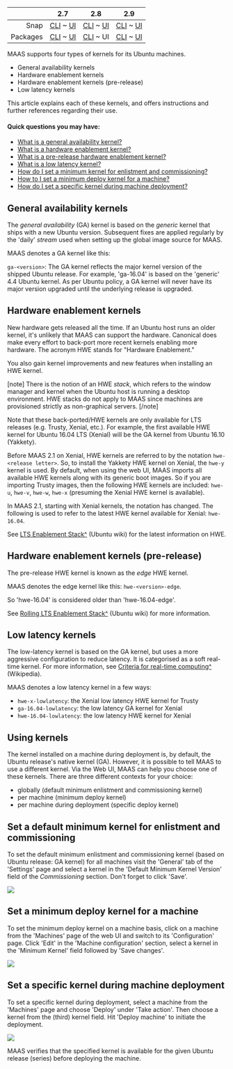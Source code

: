 <!-- deb-2-7-cli
||2.7|2.8|2.9|
|-----:|:-----:|:-----:|:-----:|
|Snap|[CLI](/t/ubuntu-kernels-snap-2-7-cli/3174) ~ [UI](/t/ubuntu-kernels-snap-2-7-ui/3175)|[CLI](/t/ubuntu-kernels-snap-2-8-cli/3176) ~ [UI](/t/ubuntu-kernels-snap-2-8-ui/3177)|[CLI](/t/ubuntu-kernels-snap-2-9-cli/3178) ~ [UI](/t/ubuntu-kernels-snap-2-9-ui/3179)|
|Packages|CLI ~ [UI](/t/ubuntu-kernels-deb-2-7-ui/3181)|[CLI](/t/ubuntu-kernels-deb-2-8-cli/3182) ~ [UI](/t/ubuntu-kernels-deb-2-8-ui/3183)|[CLI](/t/ubuntu-kernels-deb-2-9-cli/3184) ~ [UI](/t/ubuntu-kernels-deb-2-9-ui/3185)|
 deb-2-7-cli -->

<!-- deb-2-7-ui
||2.7|2.8|2.9|
|-----:|:-----:|:-----:|:-----:|
|Snap|[CLI](/t/ubuntu-kernels-snap-2-7-cli/3174) ~ [UI](/t/ubuntu-kernels-snap-2-7-ui/3175)|[CLI](/t/ubuntu-kernels-snap-2-8-cli/3176) ~ [UI](/t/ubuntu-kernels-snap-2-8-ui/3177)|[CLI](/t/ubuntu-kernels-snap-2-9-cli/3178) ~ [UI](/t/ubuntu-kernels-snap-2-9-ui/3179)|
|Packages|[CLI](/t/ubuntu-kernels-deb-2-7-cli/3180) ~ UI|[CLI](/t/ubuntu-kernels-deb-2-8-cli/3182) ~ [UI](/t/ubuntu-kernels-deb-2-8-ui/3183)|[CLI](/t/ubuntu-kernels-deb-2-9-cli/3184) ~ [UI](/t/ubuntu-kernels-deb-2-9-ui/3185)|
 deb-2-7-ui -->

<!-- deb-2-8-cli
||2.7|2.8|2.9|
|-----:|:-----:|:-----:|:-----:|
|Snap|[CLI](/t/ubuntu-kernels-snap-2-7-cli/3174) ~ [UI](/t/ubuntu-kernels-snap-2-7-ui/3175)|[CLI](/t/ubuntu-kernels-snap-2-8-cli/3176) ~ [UI](/t/ubuntu-kernels-snap-2-8-ui/3177)|[CLI](/t/ubuntu-kernels-snap-2-9-cli/3178) ~ [UI](/t/ubuntu-kernels-snap-2-9-ui/3179)|
|Packages|[CLI](/t/ubuntu-kernels-deb-2-7-cli/3180) ~ [UI](/t/ubuntu-kernels-deb-2-7-ui/3181)|CLI ~ [UI](/t/ubuntu-kernels-deb-2-8-ui/3183)|[CLI](/t/ubuntu-kernels-deb-2-9-cli/3184) ~ [UI](/t/ubuntu-kernels-deb-2-9-ui/3185)|
 deb-2-8-cli -->

||2.7|2.8|2.9|
|-----:|:-----:|:-----:|:-----:|
|Snap|[CLI](/t/ubuntu-kernels-snap-2-7-cli/3174) ~ [UI](/t/ubuntu-kernels-snap-2-7-ui/3175)|[CLI](/t/ubuntu-kernels-snap-2-8-cli/3176) ~ [UI](/t/ubuntu-kernels-snap-2-8-ui/3177)|[CLI](/t/ubuntu-kernels-snap-2-9-cli/3178) ~ [UI](/t/ubuntu-kernels-snap-2-9-ui/3179)|
|Packages|[CLI](/t/ubuntu-kernels-deb-2-7-cli/3180) ~ [UI](/t/ubuntu-kernels-deb-2-7-ui/3181)|[CLI](/t/ubuntu-kernels-deb-2-8-cli/3182) ~ UI|[CLI](/t/ubuntu-kernels-deb-2-9-cli/3184) ~ [UI](/t/ubuntu-kernels-deb-2-9-ui/3185)|

<!-- deb-2-9-cli
||2.7|2.8|2.9|
|-----:|:-----:|:-----:|:-----:|
|Snap|[CLI](/t/ubuntu-kernels-snap-2-7-cli/3174) ~ [UI](/t/ubuntu-kernels-snap-2-7-ui/3175)|[CLI](/t/ubuntu-kernels-snap-2-8-cli/3176) ~ [UI](/t/ubuntu-kernels-snap-2-8-ui/3177)|[CLI](/t/ubuntu-kernels-snap-2-9-cli/3178) ~ [UI](/t/ubuntu-kernels-snap-2-9-ui/3179)|
|Packages|[CLI](/t/ubuntu-kernels-deb-2-7-cli/3180) ~ [UI](/t/ubuntu-kernels-deb-2-7-ui/3181)|[CLI](/t/ubuntu-kernels-deb-2-8-cli/3182) ~ [UI](/t/ubuntu-kernels-deb-2-8-ui/3183)|CLI ~ [UI](/t/ubuntu-kernels-deb-2-9-ui/3185)|
 deb-2-9-cli -->

<!-- deb-2-9-ui
||2.7|2.8|2.9|
|-----:|:-----:|:-----:|:-----:|
|Snap|[CLI](/t/ubuntu-kernels-snap-2-7-cli/3174) ~ [UI](/t/ubuntu-kernels-snap-2-7-ui/3175)|[CLI](/t/ubuntu-kernels-snap-2-8-cli/3176) ~ [UI](/t/ubuntu-kernels-snap-2-8-ui/3177)|[CLI](/t/ubuntu-kernels-snap-2-9-cli/3178) ~ [UI](/t/ubuntu-kernels-snap-2-9-ui/3179)|
|Packages|[CLI](/t/ubuntu-kernels-deb-2-7-cli/3180) ~ [UI](/t/ubuntu-kernels-deb-2-7-ui/3181)|[CLI](/t/ubuntu-kernels-deb-2-8-cli/3182) ~ [UI](/t/ubuntu-kernels-deb-2-8-ui/3183)|[CLI](/t/ubuntu-kernels-deb-2-9-cli/3184) ~ UI|
 deb-2-9-ui -->

<!-- snap-2-7-cli
||2.7|2.8|2.9|
|-----:|:-----:|:-----:|:-----:|
|Snap|CLI ~ [UI](/t/ubuntu-kernels-snap-2-7-ui/3175)|[CLI](/t/ubuntu-kernels-snap-2-8-cli/3176) ~ [UI](/t/ubuntu-kernels-snap-2-8-ui/3177)|[CLI](/t/ubuntu-kernels-snap-2-9-cli/3178) ~ [UI](/t/ubuntu-kernels-snap-2-9-ui/3179)|
|Packages|[CLI](/t/ubuntu-kernels-deb-2-7-cli/3180) ~ [UI](/t/ubuntu-kernels-deb-2-7-ui/3181)|[CLI](/t/ubuntu-kernels-deb-2-8-cli/3182) ~ [UI](/t/ubuntu-kernels-deb-2-8-ui/3183)|[CLI](/t/ubuntu-kernels-deb-2-9-cli/3184) ~ [UI](/t/ubuntu-kernels-deb-2-9-ui/3185)|
 snap-2-7-cli -->

<!-- snap-2-7-ui
||2.7|2.8|2.9|
|-----:|:-----:|:-----:|:-----:|
|Snap|[CLI](/t/ubuntu-kernels-snap-2-7-cli/3174) ~ UI|[CLI](/t/ubuntu-kernels-snap-2-8-cli/3176) ~ [UI](/t/ubuntu-kernels-snap-2-8-ui/3177)|[CLI](/t/ubuntu-kernels-snap-2-9-cli/3178) ~ [UI](/t/ubuntu-kernels-snap-2-9-ui/3179)|
|Packages|[CLI](/t/ubuntu-kernels-deb-2-7-cli/3180) ~ [UI](/t/ubuntu-kernels-deb-2-7-ui/3181)|[CLI](/t/ubuntu-kernels-deb-2-8-cli/3182) ~ [UI](/t/ubuntu-kernels-deb-2-8-ui/3183)|[CLI](/t/ubuntu-kernels-deb-2-9-cli/3184) ~ [UI](/t/ubuntu-kernels-deb-2-9-ui/3185)|
 snap-2-7-ui -->

<!-- snap-2-8-cli
||2.7|2.8|2.9|
|-----:|:-----:|:-----:|:-----:|
|Snap|[CLI](/t/ubuntu-kernels-snap-2-7-cli/3174) ~ [UI](/t/ubuntu-kernels-snap-2-7-ui/3175)|CLI ~ [UI](/t/ubuntu-kernels-snap-2-8-ui/3177)|[CLI](/t/ubuntu-kernels-snap-2-9-cli/3178) ~ [UI](/t/ubuntu-kernels-snap-2-9-ui/3179)|
|Packages|[CLI](/t/ubuntu-kernels-deb-2-7-cli/3180) ~ [UI](/t/ubuntu-kernels-deb-2-7-ui/3181)|[CLI](/t/ubuntu-kernels-deb-2-8-cli/3182) ~ [UI](/t/ubuntu-kernels-deb-2-8-ui/3183)|[CLI](/t/ubuntu-kernels-deb-2-9-cli/3184) ~ [UI](/t/ubuntu-kernels-deb-2-9-ui/3185)|
 snap-2-8-cli -->

<!-- snap-2-8-ui
||2.7|2.8|2.9|
|-----:|:-----:|:-----:|:-----:|
|Snap|[CLI](/t/ubuntu-kernels-snap-2-7-cli/3174) ~ [UI](/t/ubuntu-kernels-snap-2-7-ui/3175)|[CLI](/t/ubuntu-kernels-snap-2-8-cli/3176) ~ UI|[CLI](/t/ubuntu-kernels-snap-2-9-cli/3178) ~ [UI](/t/ubuntu-kernels-snap-2-9-ui/3179)|
|Packages|[CLI](/t/ubuntu-kernels-deb-2-7-cli/3180) ~ [UI](/t/ubuntu-kernels-deb-2-7-ui/3181)|[CLI](/t/ubuntu-kernels-deb-2-8-cli/3182) ~ [UI](/t/ubuntu-kernels-deb-2-8-ui/3183)|[CLI](/t/ubuntu-kernels-deb-2-9-cli/3184) ~ [UI](/t/ubuntu-kernels-deb-2-9-ui/3185)|
 snap-2-8-ui -->

<!-- snap-2-9-cli
||2.7|2.8|2.9|
|-----:|:-----:|:-----:|:-----:|
|Snap|[CLI](/t/ubuntu-kernels-snap-2-7-cli/3174) ~ [UI](/t/ubuntu-kernels-snap-2-7-ui/3175)|[CLI](/t/ubuntu-kernels-snap-2-8-cli/3176) ~ [UI](/t/ubuntu-kernels-snap-2-8-ui/3177)|CLI ~ [UI](/t/ubuntu-kernels-snap-2-9-ui/3179)|
|Packages|[CLI](/t/ubuntu-kernels-deb-2-7-cli/3180) ~ [UI](/t/ubuntu-kernels-deb-2-7-ui/3181)|[CLI](/t/ubuntu-kernels-deb-2-8-cli/3182) ~ [UI](/t/ubuntu-kernels-deb-2-8-ui/3183)|[CLI](/t/ubuntu-kernels-deb-2-9-cli/3184) ~ [UI](/t/ubuntu-kernels-deb-2-9-ui/3185)|
 snap-2-9-cli -->

<!-- snap-2-9-ui
||2.7|2.8|2.9|
|-----:|:-----:|:-----:|:-----:|
|Snap|[CLI](/t/ubuntu-kernels-snap-2-7-cli/3174) ~ [UI](/t/ubuntu-kernels-snap-2-7-ui/3175)|[CLI](/t/ubuntu-kernels-snap-2-8-cli/3176) ~ [UI](/t/ubuntu-kernels-snap-2-8-ui/3177)|[CLI](/t/ubuntu-kernels-snap-2-9-cli/3178) ~ UI|
|Packages|[CLI](/t/ubuntu-kernels-deb-2-7-cli/3180) ~ [UI](/t/ubuntu-kernels-deb-2-7-ui/3181)|[CLI](/t/ubuntu-kernels-deb-2-8-cli/3182) ~ [UI](/t/ubuntu-kernels-deb-2-8-ui/3183)|[CLI](/t/ubuntu-kernels-deb-2-9-cli/3184) ~ [UI](/t/ubuntu-kernels-deb-2-9-ui/3185)|
 snap-2-9-ui -->

MAAS supports four types of kernels for its Ubuntu machines.

-   General availability kernels
-   Hardware enablement kernels
-   Hardware enablement kernels (pre-release)
-   Low latency kernels

This article explains each of these kernels, and offers instructions and further references regarding their use.

#### Quick questions you may have:

* [What is a general availability kernel?](#heading--general-availability-kernels)
* [What is a hardware enablement kernel?](#heading--hardware-enablement-kernels)
* [What is a pre-release hardware enablement kernel?](#heading--hardware-enablement-kernels-pre-release)
* [What is a low latency kernel?](#heading--low-latency-kernels)
* [How do I set a minimum kernel for enlistment and commissioning?](#heading--set-a-default-minimum-kernel-for-enlistment-and-commissioning)
* [How to I set a minimum deploy kernel for a machine?](#heading--set-a-minimum-deploy-kernel-for-a-machine)
* [How do I set a specific kernel during machine deployment?](#heading--set-a-specific-kernel-during-machine-deployment)

<h2 id="heading--general-availability-kernels">General availability kernels</h2>

The *general availability* (GA) kernel is based on the *generic* kernel that ships with a new Ubuntu version. Subsequent fixes are applied regularly by the 'daily' *stream* used when setting up the global image source for MAAS.

MAAS denotes a GA kernel like this:

`ga-<version>`: The GA kernel reflects the major kernel version of the shipped Ubuntu release. For example, 'ga-16.04' is based on the 'generic' 4.4 Ubuntu kernel. As per Ubuntu policy, a GA kernel will never have its major version upgraded until the underlying release is upgraded.

<h2 id="heading--hardware-enablement-kernels">Hardware enablement kernels</h2>

New hardware gets released all the time. If an Ubuntu host runs an older kernel, it's unlikely that MAAS can support the hardware. Canonical does make every effort to back-port more recent kernels enabling more hardware. The acronym HWE stands for "Hardware Enablement."

You also gain kernel improvements and new features when installing an HWE kernel.

[note]
There is the notion of an HWE *stack*, which refers to the window manager and kernel when the Ubuntu host is running a desktop environment. HWE stacks do not apply to MAAS since machines are provisioned strictly as non-graphical servers.
[/note]

Note that these back-ported/HWE kernels are only available for LTS releases (e.g. Trusty, Xenial, etc.). For example, the first available HWE kernel for Ubuntu 16.04 LTS (Xenial) will be the GA kernel from Ubuntu 16.10 (Yakkety).

Before MAAS 2.1 on Xenial, HWE kernels are referred to by the notation `hwe-<release letter>`. So, to install the Yakkety HWE kernel on Xenial, the `hwe-y` kernel is used. By default, when using the web UI, MAAS imports all available HWE kernels along with its generic boot images. So if you are importing Trusty images, then the following HWE kernels are included: `hwe-u`, `hwe-v`, `hwe-w`, `hwe-x` (presuming the Xenial HWE kernel is available).

In MAAS 2.1, starting with Xenial kernels, the notation has changed. The following is used to refer to the latest HWE kernel available for Xenial: `hwe-16.04`.

See [LTS Enablement Stack^](https://wiki.ubuntu.com/Kernel/LTSEnablementStack) (Ubuntu wiki) for the latest information on HWE.

<h2 id="heading--hardware-enablement-kernels-pre-release">Hardware enablement kernels (pre-release)</h2>

The pre-release HWE kernel is known as the *edge* HWE kernel.

MAAS denotes the edge kernel like this: `hwe-<version>-edge`.

So 'hwe-16.04' is considered older than 'hwe-16.04-edge'.

See [Rolling LTS Enablement Stack^](https://wiki.ubuntu.com/Kernel/RollingLTSEnablementStack#hwe-16.04-edge) (Ubuntu wiki) for more information.

<h2 id="heading--low-latency-kernels">Low latency kernels</h2>

The low-latency kernel is based on the GA kernel, but uses a more aggressive configuration to reduce latency. It is categorised as a soft real-time kernel. For more information, see [Criteria for real-time computing^](https://en.wikipedia.org/wiki/Real-time_computing#Criteria_for_real-time_computing) (Wikipedia).

MAAS denotes a low latency kernel in a few ways:

-   `hwe-x-lowlatency`: the Xenial low latency HWE kernel for Trusty
-   `ga-16.04-lowlatency`: the low latency GA kernel for Xenial
-   `hwe-16.04-lowlatency`: the low latency HWE kernel for Xenial

<h2 id="heading--using-kernels">Using kernels</h2>

The kernel installed on a machine during deployment is, by default, the Ubuntu release's native kernel (GA). However, it is possible to tell MAAS to use a different kernel. Via the Web UI, MAAS can help you choose one of these kernels.  There are three different contexts for your choice:

-   globally (default minimum enlistment and commissioning kernel)
-   per machine (minimum deploy kernel)
-   per machine during deployment (specific deploy kernel)

<h2 id="heading--set-a-default-minimum-kernel-for-enlistment-and-commissioning">Set a default minimum kernel for enlistment and commissioning</h2>

To set the default minimum enlistment and commissioning kernel (based on Ubuntu release: GA kernel) for all machines visit the 'General' tab of the 'Settings' page and select a kernel in the 'Default Minimum Kernel Version' field of the *Commissioning* section. Don't forget to click 'Save'.

<a href="https://assets.ubuntu.com/v1/e0c7f298-nodes-kernels__2.6-default-minimum-kernel.png" target = "_blank"><img src="https://assets.ubuntu.com/v1/e0c7f298-nodes-kernels__2.6-default-minimum-kernel.png"></a>

<h2 id="heading--set-a-minimum-deploy-kernel-for-a-machine">Set a minimum deploy kernel for a machine</h2>

To set the minimum deploy kernel on a machine basis, click on a machine from the 'Machines' page of the web UI and switch to its 'Configuration' page. Click 'Edit' in the 'Machine configuration' section, select a kernel in the 'Minimum Kernel' field followed by 'Save changes'.

<a href="https://assets.ubuntu.com/v1/e1016632-nodes-kernels__2.6-machine-minimum-kernel.png" target = "_blank"><img src="https://assets.ubuntu.com/v1/e1016632-nodes-kernels__2.6-machine-minimum-kernel.png"></a>

<h2 id="heading--set-a-specific-kernel-during-machine-deployment">Set a specific kernel during machine deployment</h2>

To set a specific kernel during deployment, select a machine from the 'Machines' page and choose 'Deploy' under 'Take action'. Then choose a kernel from the (third) kernel field. Hit 'Deploy machine' to initiate the deployment.

<a href="https://assets.ubuntu.com/v1/0d25737f-nodes-kernels__2.6-machine-during-deploy-kernel.png" target = "_blank"><img src="https://assets.ubuntu.com/v1/0d25737f-nodes-kernels__2.6-machine-during-deploy-kernel.png"></a>

MAAS verifies that the specified kernel is available for the given Ubuntu release (series) before deploying the machine.

<!-- snap-2-7-cli snap-2-8-cli snap-2-9-cli deb-2-7-cli deb-2-8-cli deb-2-9-cli
<h2 id="heading--set-a-default-minimum-kernel-for-enlistment-and-commissioning">Set a default minimum kernel for enlistment and commissioning</h2>

To set a default minimum kernel for all new and commissioned machines:

``` bash
maas $PROFILE maas set-config name=default_min_hwe_kernel value=$KERNEL
```

For example, to set it to the 16.04 GA kernel:

``` bash
maas $PROFILE maas set-config name=default_min_hwe_kernel value=ga-16.04
```

[note]
The command option `default_min_hwe_kernel` appears to apply to only HWE kernels but this is not the case.
[/note]

<h2 id="heading--set-a-minimum-deploy-kernel-for-a-machine">Set a minimum deploy kernel for a machine</h2>

To set the minimum deploy kernel on a per-machine basis:

``` bash
maas $PROFILE machine update $SYSTEM_ID min_hwe_kernel=$HWE_KERNEL
```

For example, to set it to the HWE 16.04 kernel:

``` bash
maas $PROFILE machine update $SYSTEM_ID min_hwe_kernel=hwe-16.04
```

[note]
The command option `default_min_hwe_kernel` appears to apply to only HWE kernels but this is not the case.
[/note]

<h2 id="heading--set-a-specific-kernel-during-machine-deployment">Set a specific kernel during machine deployment</h2>

To set a specific kernel during the deployment of a machine:

``` bash
maas $PROFILE machine deploy $SYSTEM_ID distro_series=$SERIES hwe_kernel=$KERNEL
```

The operation will fail if the kernel specified by `hwe_kernel` is older than the kernel (possibly) given by `default_min_hwe_kernel`. Similarly, it will not work if the kernel is not available for the given distro series (such as 'hwe-16.10' for 'xenial').

For example, to deploy a Xenial node with the HWE 16.04 edge kernel:

``` bash
maas $PROFILE machine deploy $SYSTEM_ID distro_series=xenial hwe_kernel=hwe-16.04-edge
```

[note]
The command option `hwe_kernel` appears to apply to only HWE kernels but this is not the case.
[/note]
snap-2-7-cli snap-2-8-cli snap-2-9-cli deb-2-7-cli deb-2-8-cli deb-2-9-cli -->
